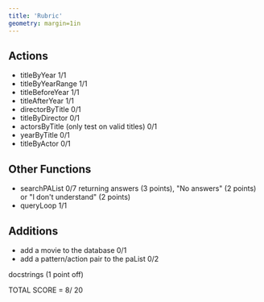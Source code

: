 ```yaml
---
title: 'Rubric'
geometry: margin=1in
---
```


## Actions

- titleByYear                               1/1
- titleByYearRange 	                        1/1
- titleBeforeYear                           1/1
- titleAfterYear                            1/1
- directorByTitle                           0/1
- titleByDirector                           0/1
- actorsByTitle (only test on valid titles) 0/1
- yearByTitle                               0/1
- titleByActor                              0/1

## Other Functions

- searchPAList                          0/7
	  returning answers (3 points),
	  "No answers" (2 points)
	  or "I don't understand" (2 points)
- queryLoop                             1/1

## Additions

- add a movie to the database             0/1
- add a pattern/action pair to the paList 0/2

docstrings (1 point off)

TOTAL SCORE =   8/ 20
